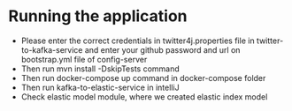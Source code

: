 # Running the application
- Please enter the correct credentials in twitter4j.properties file in twitter-to-kafka-service 
and enter your github password and url on bootstrap.yml file of config-server
- Then run mvn install -DskipTests command
- Then run docker-compose up command in docker-compose folder
- Then run kafka-to-elastic-service in intelliJ
- Check elastic model module, where we created elastic index model